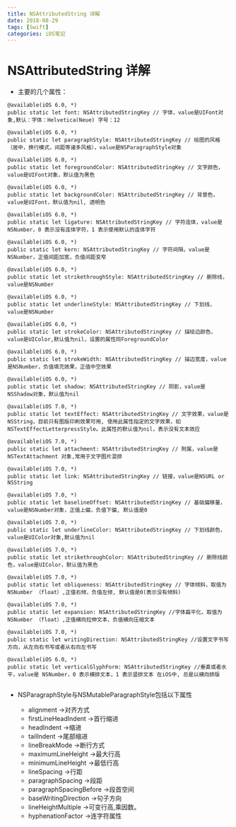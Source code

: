 ```yaml
---
title: NSAttributedString 详解
date: 2018-08-29
tags: [Swift]
categories: iOS笔记
---
```


# NSAttributedString 详解

* 主要的几个属性：

```
@available(iOS 6.0, *)
public static let font: NSAttributedStringKey // 字体，value是UIFont对象,默认：字体：Helvetica(Neue) 字号：12

@available(iOS 6.0, *)
public static let paragraphStyle: NSAttributedStringKey // 绘图的风格（居中，换行模式，间距等诸多风格），value是NSParagraphStyle对象

@available(iOS 6.0, *)
public static let foregroundColor: NSAttributedStringKey // 文字颜色，value是UIFont对象，默认值为黑色

@available(iOS 6.0, *)
public static let backgroundColor: NSAttributedStringKey // 背景色，value是UIFont，默认值为nil, 透明色

@available(iOS 6.0, *)
public static let ligature: NSAttributedStringKey // 字符连体，value是NSNumber，0 表示没有连体字符，1 表示使用默认的连体字符

@available(iOS 6.0, *)
public static let kern: NSAttributedStringKey // 字符间隔，value是NSNumber，正值间距加宽，负值间距变窄

@available(iOS 6.0, *)
public static let strikethroughStyle: NSAttributedStringKey // 删除线，value是NSNumber

@available(iOS 6.0, *)
public static let underlineStyle: NSAttributedStringKey // 下划线，value是NSNumber

@available(iOS 6.0, *)
public static let strokeColor: NSAttributedStringKey // 描绘边颜色，value是UIColor,默认值为nil，设置的属性同ForegroundColor

@available(iOS 6.0, *)
public static let strokeWidth: NSAttributedStringKey // 描边宽度，value是NSNumber，负值填充效果，正值中空效果

@available(iOS 6.0, *)
public static let shadow: NSAttributedStringKey // 阴影，value是NSShadow对象，默认值为nil

@available(iOS 7.0, *)
public static let textEffect: NSAttributedStringKey // 文字效果，value是NSString，目前只有图版印刷效果可用, 使用此属性指定的文字效果，如NSTextEffectLetterpressStyle。此属性的默认值为nil，表示没有文本效应

@available(iOS 7.0, *)
public static let attachment: NSAttributedStringKey // 附属，value是NSTextAttachment 对象,常用于文字图片混排

@available(iOS 7.0, *)
public static let link: NSAttributedStringKey // 链接，value是NSURL or NSString

@available(iOS 7.0, *)
public static let baselineOffset: NSAttributedStringKey // 基础偏移量，value是NSNumber对象，正值上偏，负值下偏, 默认值是0

@available(iOS 7.0, *)
public static let underlineColor: NSAttributedStringKey // 下划线颜色，value是UIColor对象,默认值为nil

@available(iOS 7.0, *)
public static let strikethroughColor: NSAttributedStringKey // 删除线颜色，value是UIColor，默认值为黑色

@available(iOS 7.0, *)
public static let obliqueness: NSAttributedStringKey // 字体倾斜，取值为 NSNumber （float）,正值右倾，负值左倾, 默认值是0(表示没有倾斜)

@available(iOS 7.0, *)
public static let expansion: NSAttributedStringKey //字体扁平化，取值为 NSNumber （float）,正值横向拉伸文本，负值横向压缩文本

@available(iOS 7.0, *)
public static let writingDirection: NSAttributedStringKey //设置文字书写方向，从左向右书写或者从右向左书写

@available(iOS 6.0, *)
public static let verticalGlyphForm: NSAttributedStringKey //垂直或者水平，value是 NSNumber，0 表示横排文本，1 表示竖排文本 在iOS中, 总是以横向排版		
	
```

<!-- more -->
* NSParagraphStyle与NSMutableParagraphStyle包括以下属性

	* alignment ->对齐方式
	* firstLineHeadIndent ->首行缩进
	* headIndent ->缩进
	* tailIndent ->尾部缩进
	* lineBreakMode ->断行方式
	* maximumLineHeight ->最大行高
	* minimumLineHeight ->最低行高
	* lineSpacing ->行距
	* paragraphSpacing ->段距
	* paragraphSpacingBefore ->段首空间
	* baseWritingDirection ->句子方向
	* lineHeightMultiple ->可变行高,乘因数。
	* hyphenationFactor ->连字符属性
